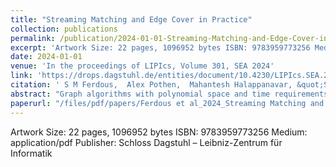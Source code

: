 ```yaml
---
title: "Streaming Matching and Edge Cover in Practice"
collection: publications
permalink: /publication/2024-01-01-Streaming-Matching-and-Edge-Cover-in-Practice
excerpt: 'Artwork Size: 22 pages, 1096952 bytes ISBN: 9783959773256 Medium: application/pdf Publisher: Schloss Dagstuhl – Leibniz-Zentrum für Informatik'
date: 2024-01-01
venue: 'In the proceedings of LIPIcs, Volume 301, SEA 2024'
link: 'https://drops.dagstuhl.de/entities/document/10.4230/LIPIcs.SEA.2024.12'
citation: ' S M Ferdous,  Alex Pothen,  Mahantesh Halappanavar, &quot;Streaming Matching and Edge Cover in Practice.&quot; In the proceedings of LIPIcs, Volume 301, SEA 2024, 2024.'
abstract: "Graph algorithms with polynomial space and time requirements often become infeasible for massive graphs with billions of edges or more. State-of-the-art approaches therefore employ approximate serial, parallel, and distributed algorithms to tackle these challenges. However, such approaches require storing the entire graph in memory and thus need access to costly computing resources such as clusters and supercomputers. In this paper, we present practical streaming approaches for solving massive graph problems using limited memory for two prototypical graph problems: maximum weighted matching and minimum weighted edge cover. For matching, we conduct a thorough computational study on two of the semi-streaming algorithms including a recent breakthrough result that achieves a 1/(2 + ε)-approximation of the weight while using O(n log W/ε) memory (here n is the number of vertices and W is the maximum edge weight), designed by Paz and Schwartzman [SODA, 2017]. Empirically, we show that the semi-streaming algorithms produce matchings whose weight is close to the best 1/2-approximate offline algorithm while requiring less time and an order-of-magnitude less memory."
paperurl: "/files/pdf/papers/Ferdous et al_2024_Streaming Matching and Edge Cover in Practice.pdf:/Users/ferd040/Dropbox/Ferdous-library/Personal/ACDA Early Career/Ferdous et al_2024_Streaming Matching and Edge Cover in Practice.pdf:application/pdf"
---
```

Artwork Size: 22 pages, 1096952 bytes ISBN: 9783959773256 Medium: application/pdf Publisher: Schloss Dagstuhl – Leibniz-Zentrum für Informatik
